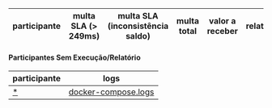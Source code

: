  
| participante | multa SLA (> 249ms) | multa SLA (inconsistência saldo) | multa total | valor a receber | relatório |
| --           | --                  | --                               | --          | --              | --        |
 
#### Participantes Sem Execução/Relatório
 
| participante | logs |
| --           | --   |
| [*](./participantes/*) | [docker-compose.logs](./participantes/*/docker-compose.logs) |
